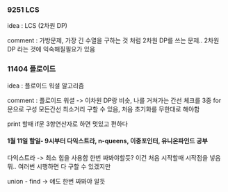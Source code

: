 ### 9251 LCS

idea : LCS (2차원 DP) <p>
comment : 가방문제, 가장 긴 수열을 구하는 것 처럼 2차원 DP를 쓰는 문제.. 2차원 DP 라는 것에 익숙해질필요가 있음



### 11404 플로이드

idea : 플로이드 워셜 알고리즘<p>
comment : 플로이드 워셜 -> 이차원 DP랑 비슷, 나를 거쳐가는 간선 체크를 3중 for 문으로 구성 모든간선 최소거리 구할 수 있음, 처음 초기화를 무한대로 해야함 <p> print 할때 if문 3항연산자로 하면 멋있고 편하다


#### 1월 11일 할일-  9시부터 다익스트라, n-queens, 이중포인터, 유니온파인드 공부

다익스트라 -> 최소 힙을 사용함 한번 짜봐야할듯? 이건 처음 시작할때 시작점을 넣음 뭐.. 여러번 시행하면 다 구할 수 있겠지만

union - find -> 얘도 한번 짜봐야 알듯

